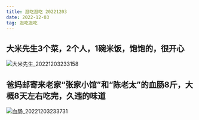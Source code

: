 ```yaml
---
title: 逛吃逛吃 20221203
date: 2022-12-03
tag: 逛吃逛吃
---
```

## 大米先生3个菜，2个人，1碗米饭，饱饱的，很开心


![大米先生_20221203233158](https://cdn.jsdelivr.net/gh/fighting41love/blog_img_cloud/images_for_blogs/大米先生_20221203233158.jpg)

## 爸妈邮寄来老家“张家小馆”和“陈老太”的血肠8斤，大概8天左右吃完，久违的味道

![血肠_20221203233731](https://cdn.jsdelivr.net/gh/fighting41love/blog_img_cloud/images_for_blogs/血肠_20221203233731.jpg)